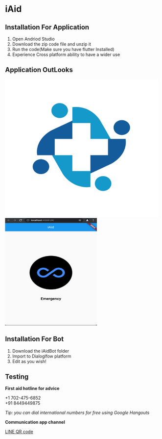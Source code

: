 # iAid
## Installation For Application
1. Open Andriod Studio 
2. Download the zip code file and unzip it
3. Run the code(Make sure you have flutter Installed)
4. Experience Cross platform ability to have a wider use 

## Application OutLooks
<img src="https://github.com/vnmrsharma/iAid/blob/5b13e9c8aeba08e4834bd131c147721a6b166236/Demo/iAid-logo.png" alt="Logo" width="500" height="450"><br>
<img src="https://github.com/vnmrsharma/iAid/blob/8a7cd884ae0f9726961185320aef596f15bee282/Demo/iAid.png" alt="Emergency" width="300" height="350">



## Installation For Bot

1. Download the iAidBot folder
2. Import to Dialoglfow platform
3. Edit as you wish! 



## Testing

**First aid hotline for advice**

+1 702-475-6852<br>
+91 8449449875

*Tip: you can dial international numbers for free using Google Hangouts*

**Communication app channel**

[LINE QR code](https://i.ibb.co/SRRNBh2/i-Aid-LINE.png)
